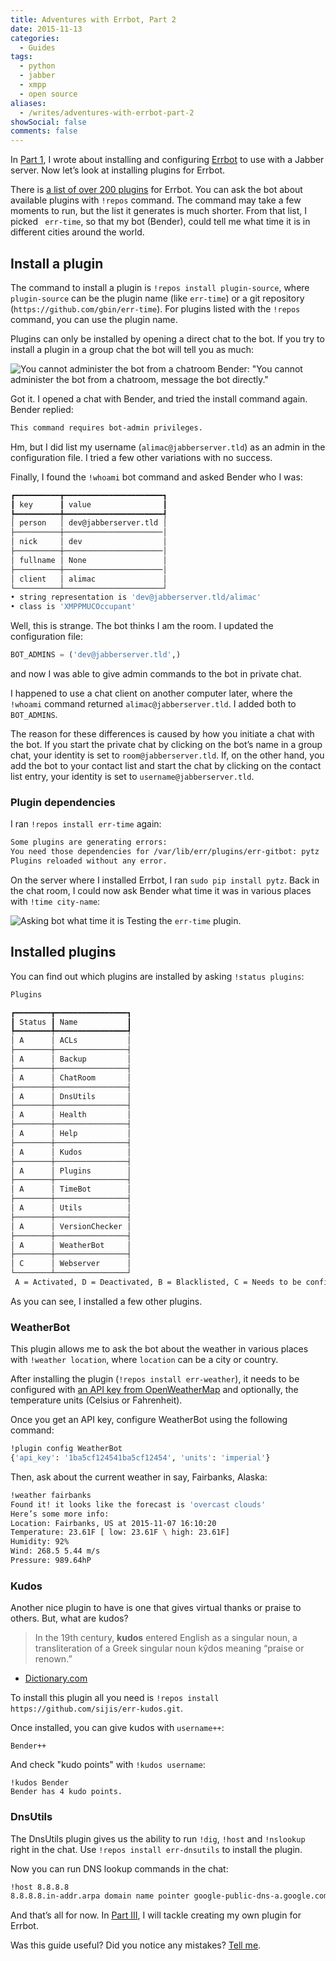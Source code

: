 ```yaml
---
title: Adventures with Errbot, Part 2
date: 2015-11-13
categories:
  - Guides
tags:
  - python
  - jabber
  - xmpp
  - open source
aliases:
  - /writes/adventures-with-errbot-part-2
showSocial: false
comments: false
---
```


In [Part 1](/adventures-with-errbot-part-1), I wrote about installing and
configuring [Errbot](http://errbot.net) to use with a Jabber server.
Now let’s look at installing plugins for Errbot.
<!--more-->

There is [a list of over 200 plugins](https://github.com/gbin/err/wiki) for
Errbot. You can ask the bot about available plugins with `!repos` command.
The command may take a few moments to run, but the list it generates is much
shorter. From that list, I picked ` err-time`, so that my bot (Bender), could
tell me what time it is in different cities around the world.

## Install a plugin

The command to install a plugin is `!repos install plugin-source`, where
`plugin-source` can be the plugin name (like `err-time`) or a git repository
(`https://github.com/gbin/err-time`). For plugins listed with the `!repos`
command, you can use the plugin name.

Plugins can only be installed by opening a direct chat to the bot. If you try
to install a plugin in a group chat the bot will tell you as much:

<img class="img-responsive" alt="You cannot administer the bot from a chatroom"
  src="/images/2015-11-13-adventures-with-errbot-part-2/message-bot-directly.png">
<span class="caption text-muted">
Bender: "You cannot administer the bot from a chatroom, message the bot directly."
</span>

Got it. I opened a chat with Bender, and tried the install command again.
Bender replied:

``` bash
This command requires bot-admin privileges.
```

Hm, but I did list my username (`alimac@jabberserver.tld`) as an admin in
the configuration file. I tried a few other variations with no success.

Finally, I found the `!whoami` bot command and asked Bender who I was:

``` bash
┏━━━━━━━━━━┳━━━━━━━━━━━━━━━━━━━━━━┓
┃ key      ┃ value                ┃
┡━━━━━━━━━━╇━━━━━━━━━━━━━━━━━━━━━━┩
│ person   │ dev@jabberserver.tld │
├──────────┼──────────────────────│
│ nick     │ dev                  │
├──────────┼──────────────────────│
│ fullname │ None                 │
├──────────┼──────────────────────│
│ client   │ alimac               │
└──────────┴──────────────────────┘
• string representation is 'dev@jabberserver.tld/alimac'
• class is 'XMPPMUCOccupant'
```

Well, this is strange. The bot thinks I am the room. I updated the configuration
file:

``` python
BOT_ADMINS = ('dev@jabberserver.tld',)
```

and now I was able to give admin commands to the bot in private chat.

I happened to use a chat client on another computer later, where the `!whoami`
command returned `alimac@jabberserver.tld`. I added both to `BOT_ADMINS`.

<div class="alert alert-info">
<i class="fa fa-info-circle fa-2x"></i>
The reason for these differences is caused by how you initiate a chat with
the bot. If you start the private chat by clicking on the bot’s name in a group
chat, your identity is set to <code>room@jabberserver.tld</code>. If, on the
other hand, you add the bot to your contact list and start the chat by clicking
on the contact list entry, your identity is set to
<code>username@jabberserver.tld</code>.
</div>

### Plugin dependencies

I ran `!repos install err-time` again:

``` bash
Some plugins are generating errors:
You need those dependencies for /var/lib/err/plugins/err-gitbot: pytz
Plugins reloaded without any error.
```

On the server where I installed Errbot, I ran `sudo pip install pytz`. Back
in the chat room, I could now ask Bender what time it was in various places
with `!time city-name`:

<img class="img-responsive" alt="Asking bot what time it is"
  src="/images/2015-11-13-adventures-with-errbot-part-2/err-time.png">
<span class="caption text-muted">
Testing the <code>err-time</code> plugin.
</span>

## Installed plugins

You can find out which plugins are installed by asking `!status plugins`:

``` bash
Plugins

┏━━━━━━━━┳━━━━━━━━━━━━━━━━┓
┃ Status ┃ Name           ┃
┡━━━━━━━━╇━━━━━━━━━━━━━━━━┩
│ A      │ ACLs           │
├────────┼────────────────┤
│ A      │ Backup         │
├────────┼────────────────┤
│ A      │ ChatRoom       │
├────────┼────────────────┤
│ A      │ DnsUtils       │
├────────┼────────────────┤
│ A      │ Health         │
├────────┼────────────────┤
│ A      │ Help           │
├────────┼────────────────┤
│ A      │ Kudos          │
├────────┼────────────────┤
│ A      │ Plugins        │
├────────┼────────────────┤
│ A      │ TimeBot        │
├────────┼────────────────┤
│ A      │ Utils          │
├────────┼────────────────┤
│ A      │ VersionChecker │
├────────┼────────────────┤
│ A      │ WeatherBot     │
├────────┼────────────────┤
│ C      │ Webserver      │
└────────┴────────────────┘
 A = Activated, D = Deactivated, B = Blacklisted, C = Needs to be configured
```

As you can see, I installed a few other plugins.

### WeatherBot

This plugin allows me to ask the bot about the weather in various places with
`!weather location`, where `location` can be a city or country.

After installing the plugin (`!repos install err-weather`), it needs to be
configured with [an API key from OpenWeatherMap](http://openweathermap.org/appid)
and optionally, the temperature units (Celsius or Fahrenheit).

Once you get an API key, configure WeatherBot using the following command:

``` bash
!plugin config WeatherBot
{'api_key': '1ba5cf124541ba5cf12454', 'units': 'imperial'}
```

Then, ask about the current weather in say, Fairbanks, Alaska:

``` bash
!weather fairbanks
Found it! it looks like the forecast is 'overcast clouds'
Here’s some more info:
Location: Fairbanks, US at 2015-11-07 16:10:20
Temperature: 23.61F [ low: 23.61F \ high: 23.61F]
Humidity: 92%
Wind: 268.5 5.44 m/s
Pressure: 989.64hP
```


### Kudos

Another nice plugin to have is one that gives virtual thanks or praise to
others. But, what are kudos?

> In the 19th century, **kudos** entered English as a singular noun,
> a transliteration of a Greek singular noun kŷdos meaning “praise or renown.”
- [Dictionary.com](http://dictionary.reference.com/browse/kudos)

To install this plugin all you need is `!repos install https://github.com/sijis/err-kudos.git`.

Once installed, you can give kudos with `username++`:

```
Bender++
```

And check "kudo points" with `!kudos username`:

```
!kudos Bender
Bender has 4 kudo points.
```

### DnsUtils

The DnsUtils plugin gives us the ability to run `!dig`, `!host` and `!nslookup`
right in the chat. Use `!repos install err-dnsutils` to install the plugin.

Now you can run DNS lookup commands in the chat:

``` bash
!host 8.8.8.8
8.8.8.8.in-addr.arpa domain name pointer google-public-dns-a.google.com.
```



And that’s all for now. In [Part III](/writes/adventures-with-errbot-part-3),
I will tackle creating my own plugin for Errbot.

Was this guide useful? Did you notice any mistakes?
[<i class="fa fa-twitter"></i>Tell me](https://twitter.com/alimacio).
